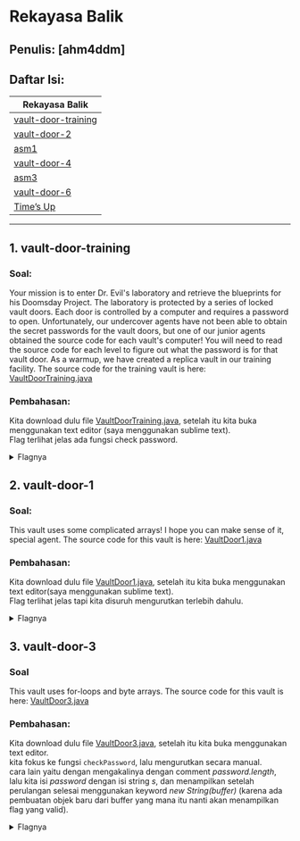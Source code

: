# Rekayasa Balik

## Penulis: [ahm4ddm]
## Daftar Isi:

| Rekayasa Balik  |
| ------------- |
| [vault-door-training]()|
| [vault-door-2]()|
| [asm1]()|
| [vault-door-4]()|
| [asm3]()|
| [vault-door-6]()|
| [Time’s Up]()|

---
## 1. vault-door-training

### Soal:
Your mission is to enter Dr. Evil's laboratory and retrieve the blueprints for his Doomsday Project. The laboratory is protected by a series of locked vault doors. Each door is controlled by a computer and requires a password to open. Unfortunately, our undercover agents have not been able to obtain the secret passwords for the vault doors, but one of our junior agents obtained the source code for each vault's computer! You will need to read the source code for each level to figure out what the password is for that vault door. As a warmup, we have created a replica vault in our training facility. The source code for the training vault is here: [VaultDoorTraining.java](https://2019shell1.picoctf.com/static/56c37b7d53ba094dd5b05587ad27d3cf/VaultDoorTraining.java)
    
### Pembahasan:
Kita download dulu file [VaultDoorTraining.java](https://2019shell1.picoctf.com/static/56c37b7d53ba094dd5b05587ad27d3cf/VaultDoorTraining.java), setelah itu kita buka menggunakan text editor (saya menggunakan sublime text).  
Flag terlihat jelas ada fungsi check password.
<details>
	<summary>Flagnya</summary>

	```
	picoCTF{w4rm1ng_Up_w1tH_jAv4_e57d01a632a}
	```

</details>  

## 2. vault-door-1

### Soal:
This vault uses some complicated arrays! I hope you can make sense of it, special agent. The source code for this vault is here: [VaultDoor1.java](https://2019shell1.picoctf.com/static/955f5aeef623b09378306dd6c1f88f96/VaultDoor1.java)

### Pembahasan:
Kita download dulu file [VaultDoor1.java](https://2019shell1.picoctf.com/static/955f5aeef623b09378306dd6c1f88f96/VaultDoor1.java), setelah itu kita buka menggunakan text editor(saya menggunakan sublime text).  
Flag terlihat jelas tapi kita disuruh mengurutkan terlebih dahulu.
<details>
	<summary>Flagnya</summary>

	```
	picoCTF{d35cr4mbl3_tH3_cH4r4cT3r5_51e7fd}
	```

</details>

## 3. vault-door-3

### Soal
This vault uses for-loops and byte arrays. The source code for this vault is here: [VaultDoor3.java](https://2019shell1.picoctf.com/static/effb51263df645722a6eb4e1e82c69da/VaultDoor3.java)

### Pembahasan:
Kita download dulu file [VaultDoor3.java](https://2019shell1.picoctf.com/static/effb51263df645722a6eb4e1e82c69da/VaultDoor3.java), setelah itu kita buka menggunakan text editor.  
kita fokus ke fungsi <code>checkPassword</code>, lalu mengurutkan secara manual.  
cara lain yaitu dengan mengakalinya dengan comment *password.length*, lalu kita isi *password* dengan isi string *s*, dan menampilkan setelah perulangan selesai menggunakan keyword *new String(buffer)* (karena ada pembuatan objek baru dari buffer yang mana itu nanti akan menampilkan flag yang valid). 
<details>
	<summary>Flagnya</summary>

	```
	picoCTF{jU5t_a_s1mpl3_an4gr4m_4_u_c33f38}
	```
</details>


